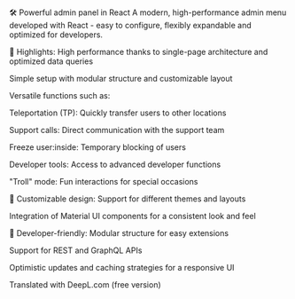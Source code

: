 🛠️ Powerful admin panel in React
A modern, high-performance admin menu developed with React - easy to configure, flexibly expandable and optimized for developers.

🚀 Highlights:
High performance thanks to single-page architecture and optimized data queries

Simple setup with modular structure and customizable layout

Versatile functions such as:

Teleportation (TP): Quickly transfer users to other locations

Support calls: Direct communication with the support team

Freeze user:inside: Temporary blocking of users

Developer tools: Access to advanced developer functions

"Troll" mode: Fun interactions for special occasions

🎨 Customizable design:
Support for different themes and layouts

Integration of Material UI components for a consistent look and feel

🔧 Developer-friendly:
Modular structure for easy extensions

Support for REST and GraphQL APIs

Optimistic updates and caching strategies for a responsive UI

Translated with DeepL.com (free version)
